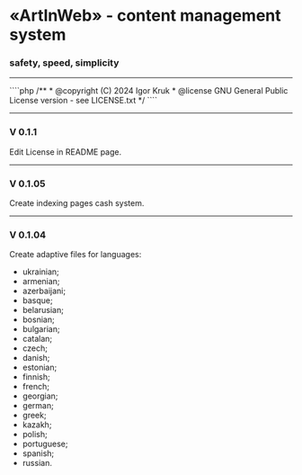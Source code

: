 <h1>«ArtInWeb» - content management system</h1>
<h3>safety, speed, simplicity</h3>
<hr>
````php
/**
 * @copyright  (C) 2024 Igor Kruk <https://cms.artinweb.biz>
 * @license    GNU General Public License version - see LICENSE.txt
 */
````
<hr>
<h3>V 0.1.1</h3>
<p>Edit License in README page.</p>
<hr>
<h3>V 0.1.05</h3>
<p>Create indexing pages cash system.</p>
<hr>
<h3>V 0.1.04</h3>
<p>Create adaptive files for languages:</p>
<ul>
    <li>ukrainian;</li>
    <li>armenian;</li>
    <li>azerbaijani;</li>
    <li>basque;</li>
    <li>belarusian;</li>
    <li>bosnian;</li>
    <li>bulgarian;</li>
    <li>catalan;</li>
    <li>czech;</li>
    <li>danish;</li>
    <li>estonian;</li>
    <li>finnish;</li>
    <li>french;</li>
    <li>georgian;</li>
    <li>german;</li>
    <li>greek;</li>
    <li>kazakh;</li>
    <li>polish;</li>
    <li>portuguese;</li>
    <li>spanish;</li>
    <li>russian.</li>
</ul>
